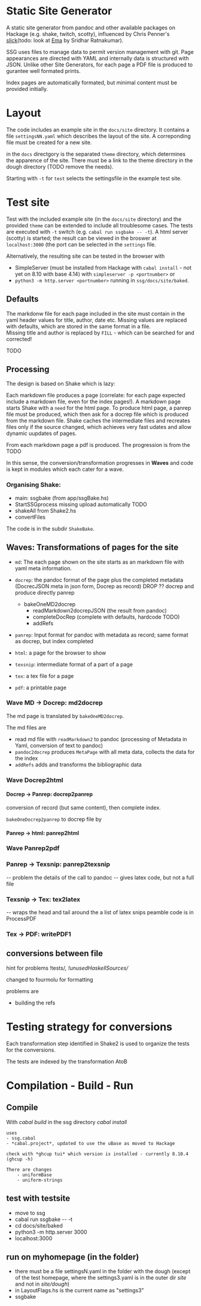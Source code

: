 # Static Site Generator
A static site generator from pandoc and other available packages on Hackage (e.g. shake, twitch, scotty), influenced by Chris Penner's [slick](https://github.com/ChrisPenner/slick#readme)(todo: look at [Ema](https://github.com/srid/ema) by  Sridhar Ratnakumar). 

SSG uses files to manage data to permit version management with git. Page appearances are directed with YAML and internally data is structured with JSON. Unlike other Site Generators, for each page a PDF file is produced to gurantee well formated prints. 

Index pages are automatically formated, but minimal content must be provided initially.

# Layout
The code includes an example site in the `docs/site` directory. It contains a file `settingsNN.yaml` which describes the layout of the site. A correponding file must be created for a new site. 

in the `docs` directgory is the separated `theme` directory, which determines the apparence of the site. There must be a link to the theme directory in the dough directory (TODO remove the needs).

Starting with `-t` for `test` selects the settingsfile in the example test site. 

# Test site
Test with the included example site (in the `docs/site` directory) and the provided `theme` can be extended to include all troublesome cases. The tests are executed with `-t` switch (e.g. `cabal run ssgbake -- -t`). A html server (scotty) is started; the result can be viewed in the broswer at `localhost:3000` (the port can be selected in the `settings` file. 

Alternatively, the resulting site can be tested in the browser with 
- SimpleServer (must be installed from Hackage with `cabal install` - not yet on 8.10 with base 4.14) with `simpleserver -p <portnumber>` or 
- `python3 -m http.server <portnumber>`
        running in `ssg/docs/site/baked`.

## Defaults
The markdonw file for each page included in the site must  contain in the yaml header values for title, author, date etc. Missing values are replaced with defaults, which are stored in the same format in a file.  
    Missing title and author is replaced by `FILL` - which can be searched for and corrected!


TODO

## Processing 
The design is based on Shake which is lazy:

Each markdown file produces a page (correlate: for each page expected include a markdown file, even for the index pages!). A markdown page starts Shake with a `need` for the html page. 
To produce html page, a panrep file must be produced, which then ask for a docrep file which is produced from the markdown file. Shake caches the intermediate files and recreates files only if the source changed, which achieves very fast udates and allow dynamic uupdates of pages. 

From each markdown page a pdf is produced. The progression is from the TODO 

In this sense, the conversion/transformation progresses in **Waves** and code is kept in modules which each cater for a wave.

### Organising Shake:
- main: ssgbake (from app/ssgBake.hs)
- StartSSGprocess
    missing upload automatically TODO 
- shakeAll from Shake2.hs
- convertFiles

The code is in the subdir `ShakeBake`.

## Waves: Transformations of pages for the site
- `md`: The each page shown on the site starts as an markdown file with yaml meta information. 
- `docrep`: the pandoc format of the page plus the completed metadata (DocrecJSON meta in json form, Docrep as record)
        DROP ?? docrep and produce directly panrep
    - bakeOneMD2docrep
        - readMarkdown2docrepJSON (the result from pandoc)
        - completeDocRep (complete with defaults, hardcode TODO)
        - addRefs

- `panrep`: Input format for pandoc with metadata as record; same format as docrep, but index completed
- `html`: a page for the browser to show
- `texsnip`: intermediate format of a part of a page
- `tex`: a tex file for a page
- `pdf`: a printable page

### Wave MD -> Docrep: md2docrep
The md page is translated by `bakeOneMD2docrep`.

The md files are 
- read md file with `readMarkdown2` to pandoc (processing of Metadata in Yaml, conversion of text to pandoc)
- `pandoc2docrep` produces `MetaPage` with all meta data, collects the data for the index
- `addRefs` adds and transforms the bibliographic data 


### Wave Docrep2html
#### Docrep -> Panrep: docrep2panrep
conversion of record (but same content), then complete index.

`bakeOneDocrep2panrep` to docrep file by 
#### Panrep -> html: panrep2html

### Wave Panrep2pdf
### Panrep -> Texsnip: panrep2texsnip
-- problem the details of the call to pandoc 
-- gives latex code, but not a full file

### Texsnip -> Tex: tex2latex
-- wraps the head and tail around the a list of latex snips
peamble code is in ProcessPDF 

### Tex -> PDF: writePDF1


## conversions between file

hint for problems !tests/*, !unusedHaskellSources/*

changed to fourmolu for formatting

problems are 
- building the refs 

# Testing strategy for conversions
Each transformation step identified in Shake2 is used to organize the tests for the conversions. 

The tests are indexed by the transformation AtoB 
<!-- was named by A -->

# Compilation - Build - Run 
## Compile
With 
    *cabal build* in the ssg directory 
    *cabal install*

    uses 
    - ssg.cabal
    - *cabal.project*, updated to use the uBase as moved to Hackage

    check with *ghcup tui* which version is installed - currently 8.10.4 (ghcup -h)

    There are changes 
        - uniformBase 
        - uniform-strings
## test with testsite
- move to ssg
- cabal run ssgbake -- -t
- cd docs/site/baked
- python3 -m http.server 3000
- localhost:3000

## run on myhomepage (in the folder)

- there must be a file settingsN.yaml in the folder with the dough 
(except of the test homepage, where the settings3.yaml is in the outer dir *site* and not in *site/dough*)
- in LayoutFlags.hs is the current name as "settings3"
- ssgbake 

